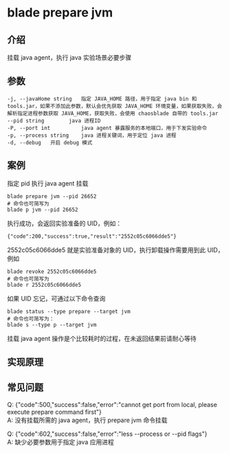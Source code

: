 # blade prepare jvm

## 介绍
挂载 java agent，执行 java 实验场景必要步骤

## 参数
```
-j, --javaHome string   指定 JAVA_HOME 路径，用于指定 java bin 和 tools.jar，如果不添加此参数，默认会优先获取 JAVA_HOME 环境变量，如果获取失败，会解析指定进程参数获取 JAVA_HOME，获取失败，会使用 chaosblade 自带的 tools.jar
--pid string        java 进程ID
-P, --port int          java agent 暴露服务的本地端口，用于下发实验命令
-p, --process string    java 进程关键词，用于定位 java 进程
-d, --debug   开启 debug 模式
```

## 案例
指定 pid 执行 java agent 挂载
```
blade prepare jvm --pid 26652
# 命令也可简写为
blade p jvm --pid 26652
```
执行成功，会返回实验准备的 UID，例如：
```
{"code":200,"success":true,"result":"2552c05c6066dde5"}
```
2552c05c6066dde5 就是实验准备对象的 UID，执行卸载操作需要用到此 UID，例如
```
blade revoke 2552c05c6066dde5
# 命令也可简写为
blade r 2552c05c6066dde5
```

如果 UID 忘记，可通过以下命令查询
```
blade status --type prepare --target jvm
# 命令也可简写为：
blade s --type p --target jvm
```

挂载 java agent 操作是个比较耗时的过程，在未返回结果前请耐心等待


## 实现原理

## 常见问题
Q: {"code":500,"success":false,"error":"cannot get port from local, please execute prepare command first"}  
A: 没有挂载所需的 java agent，执行 prepare jvm 命令挂载

Q: {"code":602,"success":false,"error":"less --process or --pid flags"}  
A: 缺少必要参数用于指定 java 应用进程